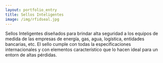 ```yaml
---
layout: portfolio_entry
title: Sellos Inteligentes
image: /img/rfidseal.jpg
---
```


Sellos Inteligentes diseñados para brindar alta seguridad a los equipos de medida de las empresas de energía, gas, agua, logística, entidades bancarias, etc.  El sello cumple con todas la especificaciones internacionales y con elementos característico que lo hacen ideal para un entorn de altas pérdidas.

